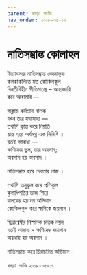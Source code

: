 ```yaml
---
parent: খসড়া পংক্তি
nav_order: ২০১৮-০৫-১৭
---
```


# নাতিসম্ভ্রান্ত কোলাহল

ইত্যাবসরে নাতিসম্ভ্রান্ত বেদনাভূক  
কলকাকলিতে মত্ত কোকিলকূল  
বিনতীবিহীন গীতিমাল্যে – আহাজারি  
করে আহামরি —  

অক্লান্ত কর্মশ্রান্ত বালক  
যখন তার যথাসাধ্য —  
তথাপি ক্লান্ত করে নিয়তি   
শ্রান্ত হয়ে অর্ধমগ্ন এক নিমিষি ॥  
যতই আরাধ্য —  
ক্ষণিকের ভুল, তার অবসান;  
অবসান হয় অবসাদ ।  

নাতিসম্ভ্রান্ত হরে দেবতার লাজ ।  

তথাপি অনুকূল করে প্রতিকূল  
কুলাধিপতির তাজ শিরে  
বালকের হয় নব অভিযান  
কোকিলকূল করে ক্ষণিকে জয়গান ।  

ছিদ্রাণ্বেষীর নিষ্পলক চাতক নয়ন  
যতই আরাধ্য - ক্ষণিকের জয়গান  
অযথাই হয় অবসান ।  

নাতিসম্ভ্রান্ত করে চিরাচরিত অভিমান ।  

`খসড়া পংক্তি` `২০১৮-০৫-১৭` 

